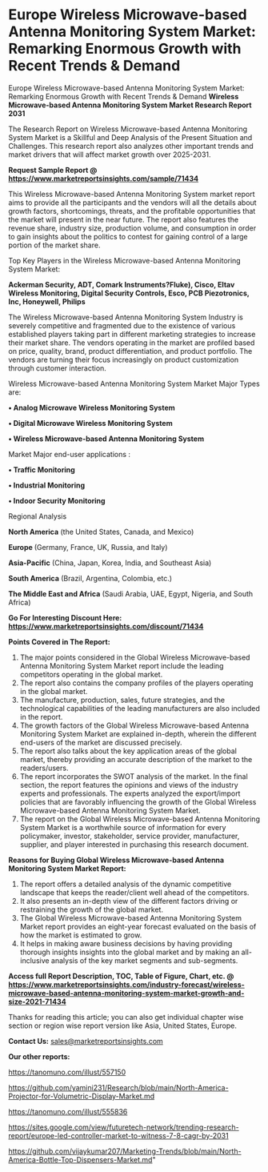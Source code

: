 # Europe Wireless Microwave-based Antenna Monitoring System Market: Remarking Enormous Growth with Recent Trends & Demand
Europe Wireless Microwave-based Antenna Monitoring System Market: Remarking Enormous Growth with Recent Trends & Demand
<strong>Wireless Microwave-based Antenna Monitoring System Market Research Report 2031</strong>

The Research Report on Wireless Microwave-based Antenna Monitoring System Market is a Skillful and Deep Analysis of the Present Situation and Challenges. This research report also analyzes other important trends and market drivers that will affect market growth over 2025-2031.

<strong>Request Sample Report @ <a href=https://www.marketreportsinsights.com/sample/71434>https://www.marketreportsinsights.com/sample/71434</a></strong>

This Wireless Microwave-based Antenna Monitoring System market report aims to provide all the participants and the vendors will all the details about growth factors, shortcomings, threats, and the profitable opportunities that the market will present in the near future. The report also features the revenue share, industry size, production volume, and consumption in order to gain insights about the politics to contest for gaining control of a large portion of the market share.

Top Key Players in the Wireless Microwave-based Antenna Monitoring System Market:

<strong>Ackerman Security, ADT, Comark Instruments?Fluke), Cisco, Eltav Wireless Monitoring, Digital Security Controls, Esco, PCB Piezotronics, Inc, Honeywell, Philips</strong>

The Wireless Microwave-based Antenna Monitoring System Industry is severely competitive and fragmented due to the existence of various established players taking part in different marketing strategies to increase their market share. The vendors operating in the market are profiled based on price, quality, brand, product differentiation, and product portfolio. The vendors are turning their focus increasingly on product customization through customer interaction.

Wireless Microwave-based Antenna Monitoring System Market Major Types are:

<strong>• Analog Microwave Wireless Monitoring System

• Digital Microwave Wireless Monitoring System

• Wireless Microwave-based Antenna Monitoring System</strong>

Market Major end-user applications :

<strong>• Traffic Monitoring

• Industrial Monitoring

• Indoor Security Monitoring</strong>

Regional Analysis

</u><strong><b>North America</b></strong> (the United States, Canada, and Mexico)

<strong><b>Europe </b></strong>(Germany, France, UK, Russia, and Italy)

<strong><b>Asia-Pacific</b></strong> (China, Japan, Korea, India, and Southeast Asia)

<strong><b>South America</b></strong> (Brazil, Argentina, Colombia, etc.)

<strong><b>The Middle East and Africa</b></strong> (Saudi Arabia, UAE, Egypt, Nigeria, and South Africa)

<strong>Go For Interesting Discount Here: <a href=https://www.marketreportsinsights.com/discount/71434>https://www.marketreportsinsights.com/discount/71434</a></strong>

<strong>Points Covered in The Report:</strong>
<ol>
  <li>The major points considered in the Global Wireless Microwave-based Antenna Monitoring System Market report include the leading competitors operating in the global market.</li>
  <li>The report also contains the company profiles of the players operating in the global market.</li>
  <li>The manufacture, production, sales, future strategies, and the technological capabilities of the leading manufacturers are also included in the report.</li>
  <li>The growth factors of the Global Wireless Microwave-based Antenna Monitoring System Market are explained in-depth, wherein the different end-users of the market are discussed precisely.</li>
  <li>The report also talks about the key application areas of the global market, thereby providing an accurate description of the market to the readers/users.</li>
  <li>The report incorporates the SWOT analysis of the market. In the final section, the report features the opinions and views of the industry experts and professionals. The experts analyzed the export/import policies that are favorably influencing the growth of the Global Wireless Microwave-based Antenna Monitoring System Market.</li>
  <li>The report on the Global Wireless Microwave-based Antenna Monitoring System Market is a worthwhile source of information for every policymaker, investor, stakeholder, service provider, manufacturer, supplier, and player interested in purchasing this research document.</li>
</ol>
<strong>Reasons for Buying Global Wireless Microwave-based Antenna Monitoring System Market Report:</strong>

<ol>
  <li>The report offers a detailed analysis of the dynamic competitive landscape that keeps the reader/client well ahead of the competitors.</li>
  <li>It also presents an in-depth view of the different factors driving or restraining the growth of the global market.</li>
  <li>The Global Wireless Microwave-based Antenna Monitoring System Market report provides an eight-year forecast evaluated on the basis of how the market is estimated to grow.</li>
  <li>It helps in making aware business decisions by having providing thorough insights insights into the global market and by making an all-inclusive analysis of the key market segments and sub-segments.</li>
</ol>
<strong>Access full Report Description, TOC, Table of Figure, Chart, etc. @ <a href=https://www.marketreportsinsights.com/industry-forecast/wireless-microwave-based-antenna-monitoring-system-market-growth-and-size-2021-71434>https://www.marketreportsinsights.com/industry-forecast/wireless-microwave-based-antenna-monitoring-system-market-growth-and-size-2021-71434</a></strong>


Thanks for reading this article; you can also get individual chapter wise section or region wise report version like Asia, United States, Europe.

<strong>Contact Us:</strong>
sales@marketreportsinsights.com

<strong>Our other reports:</strong>

<a href=https://tanomuno.com/illust/557150>https://tanomuno.com/illust/557150</a>

<a href=https://github.com/yamini231/Research/blob/main/North-America-Projector-for-Volumetric-Display-Market.md>https://github.com/yamini231/Research/blob/main/North-America-Projector-for-Volumetric-Display-Market.md</a>

<a href=https://tanomuno.com/illust/555836>https://tanomuno.com/illust/555836</a>

<a href=https://sites.google.com/view/futuretech-network/trending-research-report/europe-led-controller-market-to-witness-7-8-cagr-by-2031>https://sites.google.com/view/futuretech-network/trending-research-report/europe-led-controller-market-to-witness-7-8-cagr-by-2031</a>

<a href=https://github.com/vijaykumar207/Marketing-Trends/blob/main/North-America-Bottle-Top-Dispensers-Market.md>https://github.com/vijaykumar207/Marketing-Trends/blob/main/North-America-Bottle-Top-Dispensers-Market.md</a>"
